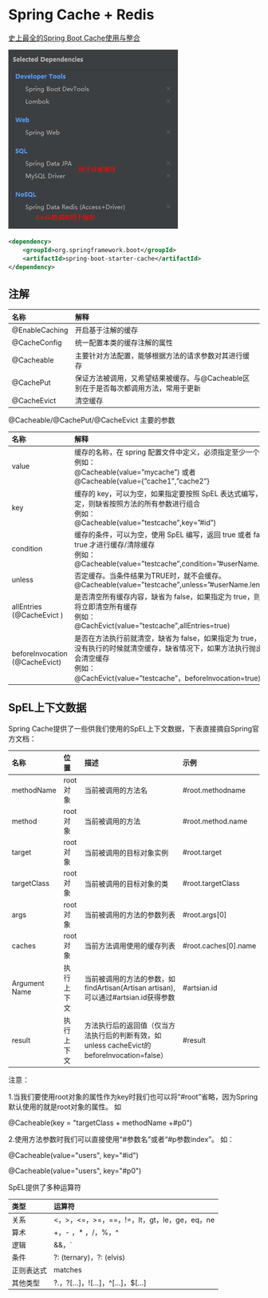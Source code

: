 # Spring Cache + Redis

[史上最全的Spring Boot Cache使用与整合](https://blog.csdn.net/qq_32448349/article/details/101696892)

![01](images/01.png)

```xml
<dependency>
    <groupId>org.springframework.boot</groupId>
    <artifactId>spring-boot-starter-cache</artifactId>
</dependency>
```

## 注解

| 名称           | 解释                                                                                 |
| :------------- | :----------------------------------------------------------------------------------- |
| @EnableCaching | 开启基于注解的缓存                                                                   |
| @CacheConfig   | 统一配置本类的缓存注解的属性                                                         |
| @Cacheable     | 主要针对方法配置，能够根据方法的请求参数对其进行缓存                                 |
| @CachePut      | 保证方法被调用，又希望结果被缓存。与@Cacheable区别在于是否每次都调用方法，常用于更新 |
| @CacheEvict    | 清空缓存                                                                             |

@Cacheable/@CachePut/@CacheEvict 主要的参数

| 名称                              | 解释                                                                                                                                                                                                          |
| :-------------------------------- | :------------------------------------------------------------------------------------------------------------------------------------------------------------------------------------------------------------ |
| value                             | 缓存的名称，在 spring 配置文件中定义，必须指定至少一个<br>例如：<br>@Cacheable(value=”mycache”) 或者<br>@Cacheable(value={”cache1”,”cache2”}                                                                  |
| key                               | 缓存的 key，可以为空，如果指定要按照 SpEL 表达式编写，如果不指定，则缺省按照方法的所有参数进行组合<br>例如：<br>@Cacheable(value=”testcache”,key=”#id”)                                                       |
| condition                         | 缓存的条件，可以为空，使用 SpEL 编写，返回 true 或者 false，只有为 true 才进行缓存/清除缓存<br>例如：@Cacheable(value=”testcache”,condition=”#userName.length()>2”)                                           |
| unless                            | 否定缓存。当条件结果为TRUE时，就不会缓存。@Cacheable(value=”testcache”,unless=”#userName.length()>2”)                                                                                                         |
| allEntries<br>(@CacheEvict )      | 是否清空所有缓存内容，缺省为 false，如果指定为 true，则方法调用后将立即清空所有缓存<br>例如：<br>@CachEvict(value=”testcache”,allEntries=true)                                                                |
| beforeInvocation<br>(@CacheEvict) | 是否在方法执行前就清空，缺省为 false，如果指定为 true，则在方法还没有执行的时候就清空缓存，缺省情况下，如果方法执行抛出异常，则不会清空缓存<br>例如：<br>@CachEvict(value=”testcache”，beforeInvocation=true) |

## SpEL上下文数据

Spring Cache提供了一些供我们使用的SpEL上下文数据，下表直接摘自Spring官方文档：

| 名称          | 位置       | 描述                                                                                         | 示例                 |
| :------------ | :--------- | :------------------------------------------------------------------------------------------- | :------------------- |
| methodName    | root对象   | 当前被调用的方法名                                                                           | #root.methodname     |
| method        | root对象   | 当前被调用的方法                                                                             | #root.method.name    |
| target        | root对象   | 当前被调用的目标对象实例                                                                     | #root.target         |
| targetClass   | root对象   | 当前被调用的目标对象的类                                                                     | #root.targetClass    |
| args          | root对象   | 当前被调用的方法的参数列表                                                                   | #root.args[0]        |
| caches        | root对象   | 当前方法调用使用的缓存列表                                                                   | #root.caches[0].name |
| Argument Name | 执行上下文 | 当前被调用的方法的参数，如findArtisan(Artisan artisan),可以通过#artsian.id获得参数           | #artsian.id          |
| result        | 执行上下文 | 方法执行后的返回值（仅当方法执行后的判断有效，如 unless cacheEvict的beforeInvocation=false） | #result              |

注意：

1.当我们要使用root对象的属性作为key时我们也可以将“#root”省略，因为Spring默认使用的就是root对象的属性。 如

@Cacheable(key = "targetClass + methodName +#p0")

2.使用方法参数时我们可以直接使用“#参数名”或者“#p参数index”。 如：

@Cacheable(value="users", key="#id")

@Cacheable(value="users", key="#p0")

SpEL提供了多种运算符

| 类型       | 运算符                                         |
| :--------- | :--------------------------------------------- |
| 关系       | <，>，<=，>=，==，!=，lt，gt，le，ge，eq，ne   |
| 算术       | +，- ，* ，/，%，^                             |
| 逻辑       | &&，`||`，!，and，or，not，between，instanceof |
| 条件       | ?: (ternary)，?: (elvis)                       |
| 正则表达式 | matches                                        |
| 其他类型   | ?.，?[…]，![…]，^[…]，$[…]                     |